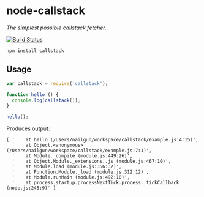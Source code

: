 # node-callstack
*The simplest possible callstack fetcher.*

[![Build Status](https://travis-ci.org/nailgun/node-callstack.png?branch=master)](https://travis-ci.org/nailgun/node-callstack)

```npm install callstack```

## Usage

```js
var callstack = require('callstack');

function hello () {
  console.log(callstack());
}

hello();
```

Produces output:

```
[ '    at hello (/Users/nailgun/workspace/callstack/example.js:4:15)',
  '    at Object.<anonymous> (/Users/nailgun/workspace/callstack/example.js:7:1)',
  '    at Module._compile (module.js:449:26)',
  '    at Object.Module._extensions..js (module.js:467:10)',
  '    at Module.load (module.js:356:32)',
  '    at Function.Module._load (module.js:312:12)',
  '    at Module.runMain (module.js:492:10)',
  '    at process.startup.processNextTick.process._tickCallback (node.js:245:9)' ]
```
